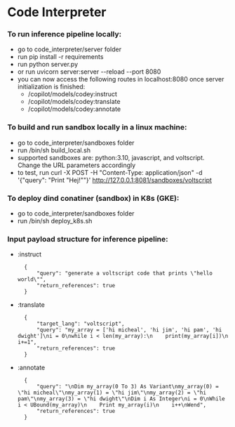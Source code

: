 # Code Interpreter

### To run inference pipeline locally:
- go to code_interpreter/server folder
- run pip install -r requirements
- run python server.py 
- or run uvicorn server:server --reload --port 8080 
- you can now access the following routes in localhost:8080 once server initialization is finished:
  - /copilot/models/codey:instruct
  - /copilot/models/codey:translate
  - /copilot/models/codey:annotate
  
### To build and run sandbox locally in a linux machine:
- go to code_interpreter/sandboxes folder
- run /bin/sh build_local.sh
- supported sandboxes are: python:3.10, javascript, and voltscript. Change the URL parameters accordingly
- to test, run curl -X POST -H "Content-Type: application/json" -d '{"query": "Print \"Hej!\""}' http://127.0.0.1:8081/sandboxes/voltscript

### To deploy dind conatiner (sandbox) in K8s (GKE):
- go to code_interpreter/sandboxes folder
- run /bin/sh deploy_k8s.sh

### Input payload structure for inference pipeline:

- :instruct

        {
            "query": "generate a voltscript code that prints \"hello world\"",
            "return_references": true
        }
- :translate

        {
            "target_lang": "voltscript",
            "query": "my_array = ['hi micheal', 'hi jim', 'hi pam', 'hi dwight']\ni = 0\nwhile i < len(my_array):\n    print(my_array[i])\n    i+=1",
            "return_references": true
        }
- :annotate

        {
            "query": "\nDim my_array(0 To 3) As Variant\nmy_array(0) = \"hi micheal\"\nmy_array(1) = \"hi jim\"\nmy_array(2) = \"hi pam\"\nmy_array(3) = \"hi dwight\"\nDim i As Integer\ni = 0\nWhile i < UBound(my_array)\n    Print my_array(i)\n    i++\nWend",
            "return_references": true
        }